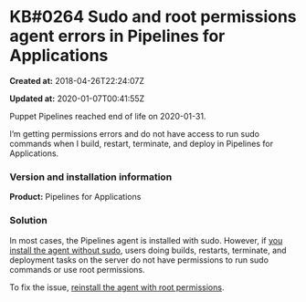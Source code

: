 # KB\#0264 Sudo and root permissions agent errors in Pipelines for Applications

**Created at:** 2018-04-26T22:24:07Z

**Updated at:** 2020-01-07T00:41:55Z

Puppet Pipelines reached end of life on 2020-01-31. 

I’m getting permissions errors and do not have access to run sudo
commands when I build, restart, terminate, and deploy in Pipelines for
Applications.

### Version and installation information

**Product:** Pipelines for Applications

### Solution

In most cases, the Pipelines agent is installed with sudo. However, if
[you install the agent without
sudo](https://github.com/puppetlabs/docs-archive/blob/master/pipelines-for-applications/enterprise/agent.md#install-the-agent-non-sudo),
users doing builds, restarts, terminate, and deployment tasks on the
server do not have permissions to run sudo commands or use root
permissions.

To fix the issue, [reinstall the agent with root
permissions](https://github.com/puppetlabs/docs-archive/blob/master/pipelines-for-applications/enterprise/agent.md#installing-the-pipelines-agent).
